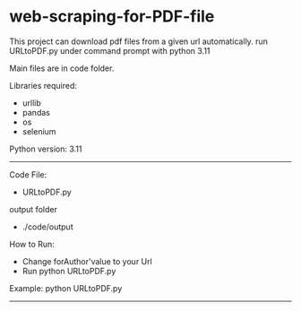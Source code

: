 # web-scraping-for-PDF-file
This project can download pdf files from a given url automatically.
run URLtoPDF.py under command prompt with python 3.11

Main files are in code folder.

Libraries required:
* urllib
* pandas
* os
* selenium

Python version: 3.11
	
*************************************************************************************************************

Code File:
* URLtoPDF.py

output folder
* ./code/output

How to Run:
* Change forAuthor'value to your Url
* Run python URLtoPDF.py

Example: 
python URLtoPDF.py


*************************************************************************************************************

